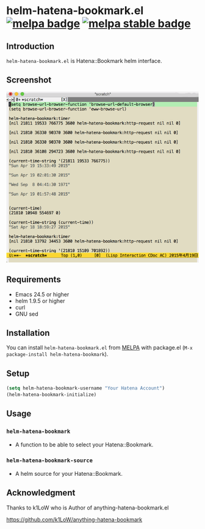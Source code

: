 # helm-hatena-bookmark.el [![melpa badge][melpa-badge]][melpa-link] [![melpa stable badge][melpa-stable-badge]][melpa-stable-link]

## Introduction

`helm-hatena-bookmark.el` is Hatena::Bookmark helm interface.

## Screenshot

![helm-hatena-bookmark](image/helm-hatena-bookmark.gif)

## Requirements

* Emacs 24.5 or higher
* helm 1.9.5 or higher
* curl
* GNU sed

## Installation

You can install `helm-hatena-bookmark.el` from [MELPA](https://github.com/milkypostman/melpa.git) with package.el (`M-x package-install helm-hatena-bookmark`).

## Setup

```lisp
(setq helm-hatena-bookmark-username "Your Hatena Account")
(helm-hatena-bookmark-initialize)
```

## Usage

### `helm-hatena-bookmark`

* A function to be able to select your Hatena::Bookmark.

### `helm-hatena-bookmark-source`

* A helm source for your Hatena::Bookmark.

## Acknowledgment

Thanks to k1LoW who is Author of anything-hatena-bookmark.el

https://github.com/k1LoW/anything-hatena-bookmark

[melpa-link]: http://melpa.org/#/helm-hatena-bookmark
[melpa-stable-link]: http://stable.melpa.org/#/helm-hatena-bookmark
[melpa-badge]: http://melpa.org/packages/helm-hatena-bookmark-badge.svg
[melpa-stable-badge]: http://stable.melpa.org/packages/helm-hatena-bookmark-badge.svg
